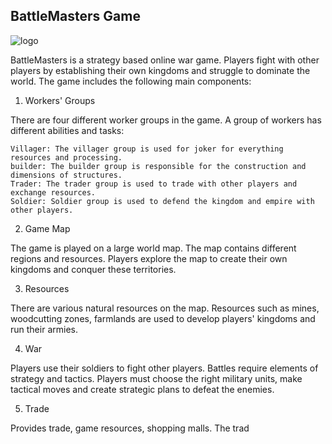 ## BattleMasters Game

![logo](https://github.com/CodeWizardette/BattleMasters/assets/131625021/53e8c8cf-03b5-4b04-bd0d-75320f107a99)

BattleMasters is a strategy based online war game. Players fight with other players by establishing their own kingdoms and struggle to dominate the world. The game includes the following main components:
1. Workers' Groups

There are four different worker groups in the game. A group of workers has different abilities and tasks:

    Villager: The villager group is used for joker for everything resources and processing.
    builder: The builder group is responsible for the construction and dimensions of structures.
    Trader: The trader group is used to trade with other players and exchange resources.
    Soldier: Soldier group is used to defend the kingdom and empire with other players.

2. Game Map

The game is played on a large world map. The map contains different regions and resources. Players explore the map to create their own kingdoms and conquer these territories.

3. Resources

There are various natural resources on the map. Resources such as mines, woodcutting zones, farmlands are used to develop players' kingdoms and run their armies.

4. War

Players use their soldiers to fight other players. Battles require elements of strategy and tactics. Players must choose the right military units, make tactical moves and create strategic plans to defeat the enemies.

5. Trade

Provides trade, game resources, shopping malls. The trad
